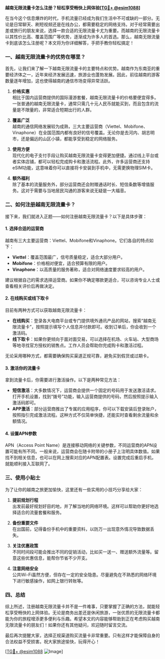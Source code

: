 **越南无限流量卡怎么注册？轻松享受畅快上网体验[[TG💪+ @esim1088](https://t.me/s/esim1088)]**

在当今这个信息爆炸的时代，手机流量已经成为我们生活中不可或缺的一部分。无论是日常聊天、刷短视频还是在线办公，都需要稳定的网络支持。对于经常需要出差或旅行的朋友来说，选择一款合适的无限流量卡尤为重要。而越南的无限流量卡以其性价比高、覆盖范围广等优势，逐渐成为许多人的首选。那么，越南无限流量卡到底该怎么注册呢？本文将为你详细解答，手把手教你轻松搞定！

### **一、越南无限流量卡的优势在哪里？**

首先，让我们来了解一下越南无限流量卡的主要特点和优势。越南作为东南亚的重要经济体之一，近年来经济发展迅速，旅游业也蓬勃发展。因此，前往越南的游客数量逐年增加，这也使得越南的通信市场变得异常活跃。

1. **价格实惠**  
   相比于国内运营商提供的国际漫游套餐，越南无限流量卡的价格要便宜得多。一张普通的越南无限流量卡，通常只需几十元人民币就能买到，而且包含的流量是不限量的，非常适合短期出行的人群。

2. **覆盖广泛**  
   越南的通信网络发展较为成熟，三大主要运营商（Viettel、Mobifone、Vinaphone）在全国范围内都有良好的信号覆盖。无论你是去河内、胡志明市，还是偏远的山区小镇，都能享受到稳定的网络服务。

3. **使用方便**  
   现代化的电子支付手段让购买越南无限流量卡变得更加便捷。通过线上平台或者实体店铺，都可以轻松完成购卡和激活流程。此外，许多运营商还支持eSIM功能，这意味着你可以直接将卡安装到手机中，无需更换物理SIM卡。

4. **额外福利**  
   除了基本的流量服务外，部分运营商还会附赠通话时长、短信条数等增值服务。这对于需要与当地居民沟通的游客来说无疑是一大福音。

### **二、如何注册越南无限流量卡？**

接下来，我们就进入正题——如何注册越南无限流量卡？以下是具体步骤：

#### **1. 选择合适的运营商**
越南有三大主要运营商：Viettel、Mobifone和Vinaphone。它们各自的特点如下：
- **Viettel**：覆盖范围最广，信号质量稳定，适合大部分用户。
- **Mobifone**：价格相对便宜，适合预算有限的用户。
- **Vinaphone**：以高质量的服务著称，适合对网络速度要求较高的用户。

建议根据自己的需求选择运营商。如果你不确定哪款更适合，可以咨询专业人士或查看相关评价后再做决定。

#### **2. 在线购买或线下取卡**
目前有两种方式可以获取越南无限流量卡：
- **在线购买**：登录各大电商平台或专门提供境外通讯产品的网站，搜索“越南无限流量卡”，按照提示填写个人信息并付款即可。收到订单后，你会收到一个激活码。
- **线下取卡**：如果你更倾向于面对面交易，可以选择在机场、火车站、大型商场等地寻找官方授权的销售点。工作人员会帮助你完成购卡和激活过程。

无论采用哪种方式，都需要确保购买渠道正规可靠，避免买到假货或过期卡。

#### **3. 激活你的流量卡**
拿到流量卡后，你需要进行激活操作。以下是两种常见方法：
- **短信激活**：大多数情况下，运营商会提供一个固定的号码用于发送激活请求。打开手机设置，找到“拨号”功能，输入运营商提供的号码，然后按照提示输入激活码即可。
- **APP激活**：部分运营商推出了专属的应用程序，你可以下载安装后登录账户，按照指引完成激活流程。这种方式不仅简单快捷，还能实时查看剩余流量和余额情况。

#### **4. 设置APN参数**
APN（Access Point Name）是连接移动网络的关键参数，不同运营商的APN设置可能有所不同。一般来说，运营商会在随卡附带的小册子上注明具体数值。如果找不到相关信息，也可以在网上搜索对应的APN配置表。设置完成后重启手机，就能顺利接入互联网了。

### **三、使用小贴士**

为了让你的越南之旅更加愉快，这里还有一些实用的小技巧分享给大家：
1. **提前规划行程**  
   出发前最好规划好目的地，并了解当地的网络环境。这样可以帮助你更好地选择适合的流量套餐和服务。

2. **备份重要文件**  
   在出国前，记得备份手机中的重要资料，以防万一出现意外情况导致数据丢失。

3. **关注优惠政策**  
   不同时间段可能会推出不同的促销活动，比如买一送一、赠送额外流量等。留意这些优惠信息，能帮你节省不少开支。

4. **注意网络安全**  
   公共Wi-Fi虽然方便，但存在一定的安全隐患。尽量避免在不熟悉的网络环境下进行敏感操作，如网上银行转账等。

### **四、总结**

综上所述，注册越南无限流量卡并不是一件难事，只要掌握了正确的方法，就能轻松享受畅快的上网体验。无论是商务出差还是休闲旅游，一张优质的无限流量卡都能为你的旅程增添更多便利与乐趣。希望本文的内容能够帮助到正在考虑购买越南无限流量卡的朋友们！如果你还有其他疑问，欢迎随时留言交流。

最后再次提醒大家，选择正规渠道购买流量卡非常重要。只有这样才能保障自身的合法权益不受损害。祝大家旅途愉快，玩得开心！

[[TG💪+ @esim1088](https://t.me/s/esim1088) ![Image](https://i.postimg.cc/4NQfJmqS/Snipaste-2025-05-13-00-14-12.png)]